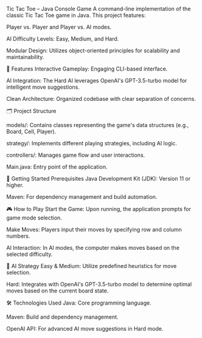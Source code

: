 Tic Tac Toe – Java Console Game
A command-line implementation of the classic Tic Tac Toe game in Java. This project features:

Player vs. Player and Player vs. AI modes.

AI Difficulty Levels: Easy, Medium, and Hard.

Modular Design: Utilizes object-oriented principles for scalability and maintainability.

🧠 Features
Interactive Gameplay: Engaging CLI-based interface.

AI Integration: The Hard AI leverages OpenAI's GPT-3.5-turbo model for intelligent move suggestions.

Clean Architecture: Organized codebase with clear separation of concerns.

🗂️ Project Structure

models/: Contains classes representing the game's data structures (e.g., Board, Cell, Player).

strategy/: Implements different playing strategies, including AI logic.

controllers/: Manages game flow and user interactions.

Main.java: Entry point of the application.

🚀 Getting Started
Prerequisites
Java Development Kit (JDK): Version 11 or higher.

Maven: For dependency management and build automation.

🎮 How to Play
Start the Game: Upon running, the application prompts for game mode selection.

Make Moves: Players input their moves by specifying row and column numbers.

AI Interaction: In AI modes, the computer makes moves based on the selected difficulty.

🤖 AI Strategy
Easy & Medium: Utilize predefined heuristics for move selection.

Hard: Integrates with OpenAI's GPT-3.5-turbo model to determine optimal moves based on the current board state.

🛠️ Technologies Used
Java: Core programming language.

Maven: Build and dependency management.

OpenAI API: For advanced AI move suggestions in Hard mode.

